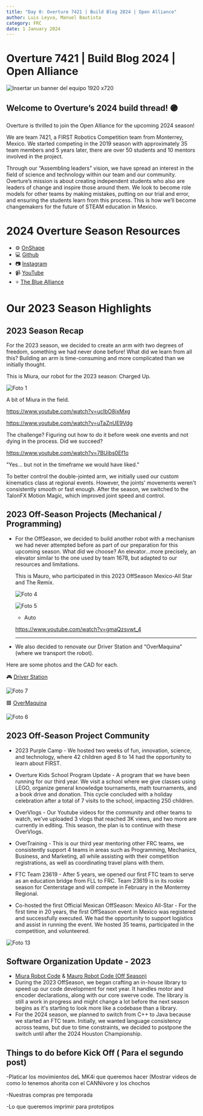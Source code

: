```yaml
---
title: "Day 0: Overture 7421 | Build Blog 2024 | Open Alliance"
author: Luis Leyva, Manuel Bautista
category: FRC
date: 1 January 2024
---
```


# Overture 7421 | Build Blog 2024 | Open Alliance

![Insertar un banner del equipo 1920 x720](https://www.chiefdelphi.com/uploads/default/original/3X/6/7/67ebdada5880004e186e1304129a2830bd195be7.png)

## Welcome to Overture’s 2024 build thread! 🟣

Overture is thrilled to join the Open Alliance for the upcoming 2024 season!

We are team 7421, a FIRST Robotics Competition team from Monterrey, Mexico. We started competing in the 2019 season with approximately 35 team members and 5 years later, there are over 50 students and 10 mentors involved in the project.

Through our “Assembling leaders” vision, we have spread an interest in the field of science and technology within our team and our community. Overture’s mission is about creating independent students who also are leaders of change and inspire those around them. We look to become role models for other teams by making mistakes, putting on our trial and error, and ensuring the students learn from this process. This is how we’ll become changemakers for the future of STEAM education in Mexico.

# **2024 Overture Season Resources**

-   ⚙️ [OnShape](https://cad.onshape.com/documents/7713014d9581fd5ca14c0274/w/367b9afcf469d7b155e49540/e/0bb998828847636219fa081d?renderMode=0&uiState=65684f66b830fc25523287f6)
-   💻 [Github](https://github.com/Overture-7421)
-   📷 [Instagram](https://www.instagram.com/overture7421/)
-   📹 [YouTube](https://www.youtube.com/@Overture-uv1yc)
-   ⭐ [The Blue Alliance](https://www.thebluealliance.com/team/7421/history)

# Our 2023 Season Highlights

## **2023 Season Recap**

For the 2023 season, we decided to create an arm with two degrees of freedom, something we had never done before! What did we learn from all this? Building an arm is time-consuming and more complicated than we initially thought.

This is Miura, our robot for the 2023 season: Charged Up.

![_Foto 1_](https://www.chiefdelphi.com/uploads/default/original/3X/0/1/01e1c1513cc7e9831f8a9ac513db376817b7c774.jpeg)

A bit of Miura in the field.

https://www.youtube.com/watch?v=ucIbO8jxMxg

https://www.youtube.com/watch?v=uTaZnUE9Vdg

The challenge? Figuring out how to do it before week one events and not dying in the process. Did we succeed?

https://www.youtube.com/watch?v=7BUibs0Ef1o

"Yes... but not in the timeframe we would have liked.”

To better control the double-jointed arm, we initially used our custom kinematics class at regional events. However, the joints' movements weren't consistently smooth or fast enough. After the season, we switched to the TalonFX Motion Magic, which improved joint speed and control.

## 2023 Off-Season Projects (Mechanical / Programming)

-   For the OffSeason, we decided to build another robot with a mechanism we had never attempted before as part of our preparation for this upcoming season. What did we choose? An elevator…more precisely, an elevator similar to the one used by team 1678, but adapted to our resources and limitations.

    This is Mauro, who participated in this 2023 OffSeason Mexico-All Star and The Remix.

    ![_Foto 4_](https://www.chiefdelphi.com/uploads/default/original/3X/5/d/5de0ff72b9add4eb2dce22881f9a900cc147718c.jpeg)

    ![_Foto 5_](https://www.chiefdelphi.com/uploads/default/optimized/3X/a/8/a818c2c4b793a64e28661dcd35034f85930f5e3e_2_1035x690.jpeg)

    -   Auto

    https://www.youtube.com/watch?v=gmaQzsvwt_4

    ***

-   We also decided to renovate our Driver Station and “OverMaquina” (where we transport the robot).

Here are some photos and the CAD for each.

🎮 [Driver Station](https://cad.onshape.com/documents/de89d81a26fd986350547fa5/w/70a5607d737ac91a2cc96cc2/e/4bff42439126a254669a7faf?renderMode=0&uiState=657390d824099c467990efec)

![_Foto 7_](https://www.chiefdelphi.com/uploads/default/optimized/3X/2/a/2a5fa1ac80609768cb1062ec5cf1ec8664a68880_2_1035x613.png)

🟪 [OverMaquina](https://cad.onshape.com/documents/1280d0d7b6d9269491278c59/w/9bcb25199817991b33a3c9a1/e/2fa18bd26177c274810be7ac?renderMode=0&uiState=6573912a19357e2624aaf96e)

![_Foto 6_](https://www.chiefdelphi.com/uploads/default/original/3X/c/b/cbf415a46b1badb97e461dfb58135deaf0fb64be.png)

## 2023 Off-Season Project Community

-   2023 Purple Camp - We hosted two weeks of fun, innovation, science, and technology, where 42 children aged 8 to 14 had the opportunity to learn about FIRST.

-   Overture Kids School Program Update - A program that we have been running for our third year. We visit a school where we give classes using LEGO, organize general knowledge tournaments, math tournaments, and a book drive and donation. This cycle concluded with a holiday celebration after a total of 7 visits to the school, impacting 250 children.

-   OverVlogs - Our Youtube videos for the community and other teams to watch, we’ve uploaded 3 vlogs that reached 3K views, and two more are currently in editing. This season, the plan is to continue with these OverVlogs.

-   OverTraining - This is our third year mentoring other FRC teams, we consistently support 4 teams in areas such as Programming, Mechanics, Business, and Marketing, all while assisting with their competition registrations, as well as coordinating travel plans with them.

-   FTC Team 23619 - After 5 years, we opened our first FTC team to serve as an education bridge from FLL to FRC. Team 23619 is in its rookie season for Centerstage and will compete in February in the Monterrey Regional.

-   Co-hosted the first Official Mexican OffSeason: Mexico All-Star - For the first time in 20 years, the first OffSeason event in Mexico was registered and successfully executed. We had the opportunity to support logistics and assist in running the event. We hosted 35 teams, participated in the competition, and volunteered.

![Foto 13](https://www.chiefdelphi.com/uploads/default/optimized/3X/6/7/67f453785bb763ab35cb1c11bd6d6eca5c1c9d4a_2_1035x691.jpeg)

## **Software Organization Update - 2023**

-   [Miura Robot Code](https://github.com/Overture-7421/MiuraRobotCode2023) & [Mauro Robot Code (Off Season)](https://github.com/Overture-7421/MauroRobotCode2023_OFF)
-   During the 2023 OffSeason, we began crafting an in-house library to speed up our code development for next year. It handles motor and encoder declarations, along with our core swerve code. The library is still a work in progress and might change a lot before the next season begins as it's starting to look more like a codebase than a library.
-   For the 2024 season, we planned to switch from C++ to Java because we started an FTC team. Initially, we wanted language consistency across teams, but due to time constraints, we decided to postpone the switch until after the 2024 Houston Championship.

## Things to do before Kick Off ( Para el segundo post)

-Platicar los movimientos deL MK4i que queremos hacer (Mostrar videos de como lo tenemos ahorita con el CANNivore y los chochos

-Nuestras compras pre temporada

-Lo que queremos imprimir para prototipos
